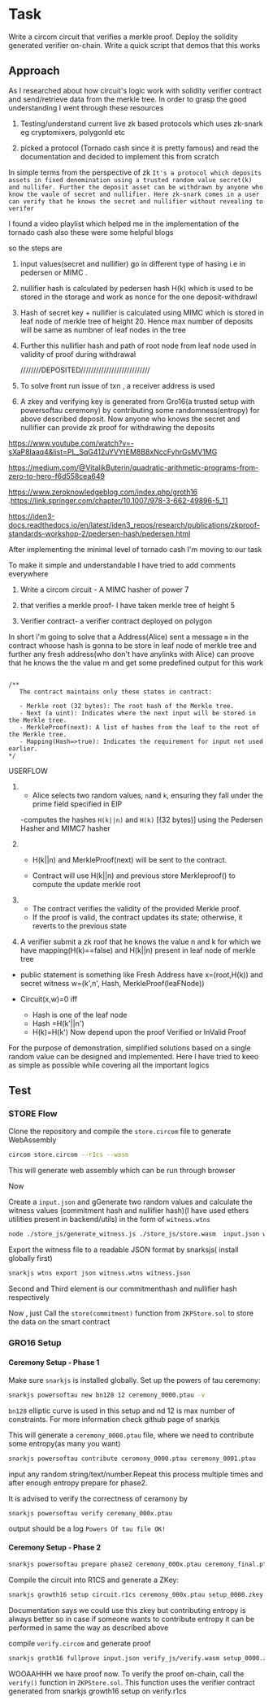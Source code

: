# Task
Write a circom circuit that verifies a merkle proof. Deploy the solidity generated verifier on-chain. Write a quick script that demos that this works



## Approach

As I researched about how circuit's logic work with solidity verifier contract and send/retrieve data from the merkle tree.
In order to grasp the good understanding I went through these resources

1) Testing/understand current live zk based protocols which uses zk-snark eg cryptomixers, polygonId etc

2) picked a protocol (Tornado cash since it is pretty famous) and read the documentation and decided to implement this from scratch

In simple terms from the perspective of zk `It's a protocol which deposits assets in fixed denomination using a trusted random value secret(k) and nullifer. Further the deposit asset can be withdrawn by anyone who know the vaule of secret and nullifier. Here zk-snark comes in a user can verify that he knows the secret and nullifier without revealing to verifer`
 
 I found a video playlist which helped me in the implementation of the tornado cash also these were some helpful blogs

so the steps are
1) input values(secret and nullifier) go in different type of hasing i.e in pedersen or MIMC . 

2) nullifier hash is calculated by pedersen hash H(k) which is used to be stored in the storage and work as nonce for the one deposit-withdrawl

3) Hash of secret key + nullifier is calculated using MIMC which is stored in leaf node of merkle tree of height 20. Hence max number of deposits will be same as numbner of leaf nodes in the tree

4) Further this nullifier hash and path of root node  from leaf node used in validity of proof during withdrawal

     ////////DEPOSITED///////////////////////////

5) To solve front run issue of txn , a receiver address is used 

6) A zkey and verifying key is generated from Gro16(a trusted setup with powersoftau ceremony) by contributing some randomness(entropy) for above described deposit. Now anyone who knows the secret and nullifier can provide zk proof for withdrawing the deposits

 https://www.youtube.com/watch?v=-sXaP8Iaaq4&list=PL_SqG412uYVYtEM8B8xNccFyhrGsMV1MG

 https://medium.com/@VitalikButerin/quadratic-arithmetic-programs-from-zero-to-hero-f6d558cea649

 https://www.zeroknowledgeblog.com/index.php/groth16
 .https://link.springer.com/chapter/10.1007/978-3-662-49896-5_11

 https://iden3-docs.readthedocs.io/en/latest/iden3_repos/research/publications/zkproof-standards-workshop-2/pedersen-hash/pedersen.html

 


After implementing the minimal level of tornado cash I'm moving to our task


To make it simple and understandable I have tried to add comments everywhere 

1) Write a circom circuit - A MIMC hasher of power 7

2) that verifies a merkle proof- I have taken merkle tree of height 5

3) Verifier contract- a verifier contract deployed on polygon

In short i'm going to solve that a Address(Alice) sent a message `m` in the contract whoose hash is gonna to be store in leaf node of merkle tree and further any fresh address(who don't have anylinks with Alice) can proove that he knows the the value m and get some predefined output for this work



```solidity

/**
   The contract maintains only these states in contract:

   - Merkle root (32 bytes): The root hash of the Merkle tree.
   - Next (a uint): Indicates where the next input will be stored in the Merkle tree.
   - MerkleProof(next): A list of hashes from the leaf to the root of the Merkle tree.
   - Mapping(Hash=>true): Indicates the requirement for input not used earlier.
*/

```

USERFLOW

1)  - Alice selects two random values, `n`and `k`, ensuring they fall under the prime field specified in EIP

    -computes the hashes `H(k||n)` and `H(k)` [(32 bytes)] using the Pedersen Hasher and MIMC7 hasher

2)  - H(k||n) and MerkleProof(next) will be sent to the contract. 

    - Contract will use H(k||n) and previous store Merkleproof() to compute the update merkle root

3)  - The contract verifies the validity of the provided Merkle proof.
    - If the proof is valid, the contract updates its state; otherwise, it reverts to the previous state


4)  A verifier submit a zk roof that he knows the value n and k for which we have mapping(H(k)==false) and H(k||n) present in leaf node of merkle tree

  - public statement is something like Fresh Address have x=(root,H(k))
   and secret witness w=(k',n', Hash, MerkleProof(leaFNode))

  - Circuit(x,w)=0 iff 

     - Hash is one of the leaf node
     - Hash =H(k'||n')
     - H(k)=H(k')
Now depend upon the proof Verified or InValid Proof


For the purpose of demonstration, simplified solutions based on a single random value can be designed and implemented. Here I have tried to keeo as simple as possible while covering all the important logics

## Test

### STORE Flow
Clone the repository and compile the `store.circom` file to generate WebAssembly

```bash
circom store.circom --r1cs --wasm 
```
This will generate web assembly which can be run through browser

Now

Create a `input.json` and gGenerate two random values and calculate the witness values (commitment hash and nullifier hash)(I have used ethers utilities present in backend/utils)  in the form of `witness.wtns`
```bash
node ./store_js/generate_witness.js ./store_js/store.wasm  input.json witness.wtns
```
Export the witness file to a readable JSON format by snarksjs( install globally first)

```bash
snarkjs wtns export json witness.wtns witness.json
```
Second and Third element is our commitmenthash and nullifier hash respectively 

Now , just Call the `store(commitment)` function from `ZKPStore.sol` to store the data on the smart contract


### GRO16 Setup

#### Ceremony Setup - Phase 1

Make sure `snarkjs` is installed globally. Set up the powers of tau ceremony:

```bash
snarkjs powersoftau new bn128 12 ceremony_0000.ptau -v
```
`bn128` elliptic curve is used in this setup and nd 12 is max number of constraints. For more information check github page of snarkjs


This will generate a `ceremony_0000.ptau` file, where we need to contribute some entropy(as many you want)

```bash
snarkjs powersoftau contribute ceromony_0000.ptau ceremony_0001.ptau
```
input any random string/text/number.Repeat this process multiple times and after enough entropy prepare for phase2.

It is advised to verify the correctness of ceramony by

```
snarkjs powersoftau verify ceremany_000x.ptau
```

output should be a log `Powers Of tau file OK!`
#### Ceremony Setup - Phase 2

```bash
snarkjs powersoftau prepare phase2 ceremony_000x.ptau ceremony_final.ptau
```
Compile the circuit into R1CS and generate a ZKey:

```bash
snarkjs growth16 setup circuit.r1cs ceremony_000x.ptau setup_0000.zkey

```
Documentation says we could use this zkey but contributing entropy is always better so in case if someone wants to contribute entropy it can be performed in same the way as described above

compile `verify.circom` and generate proof

```bash
snarkjs groth16 fullprove input.json verify_js/verify.wasm setup_0000.zkey proof.json public.json
```

WOOAAHHH we have proof now. To verify the proof on-chain, call the `verify()` function in `ZKPStore.sol`. This function uses the verifier contract generated from snarkjs growth16 setup on verify.r1cs













